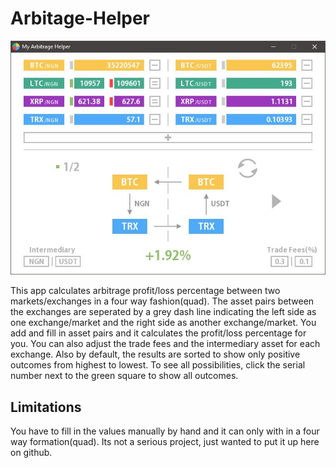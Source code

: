 # Arbitage-Helper

![alt text](https://github.com/David-Isenah/Arbitage-Helper/blob/518559f941a9c00287ccfe310a000005315c8530/screenshots/screenshot01.JPG)

This app calculates arbitrage profit/loss percentage between two markets/exchanges in a four way fashion(quad). The asset pairs between the exchanges are seperated by a grey dash line indicating the left side as one exchange/market and the right side as another exchange/market. You add and fill in asset pairs and it calculates the profit/loss percentage for you. You can also adjust the trade fees and the intermediary asset for each exchange. Also by default, the results are sorted to show only positive outcomes from highest to lowest. To see all possibilities, click the serial number next to the green square to show all outcomes.

## Limitations

You have to fill in the values manually by hand and it can only with in a four way formation(quad). Its not a serious project, just wanted to put it up here on github.
